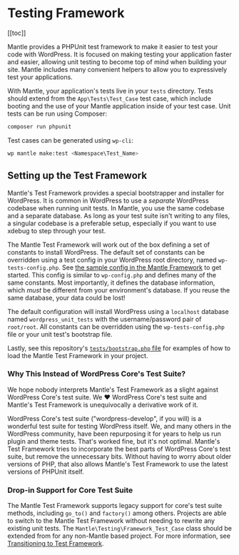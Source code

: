 # Testing Framework

[[toc]]

Mantle provides a PHPUnit test framework to make it easier to test your code
with WordPress. It is focused on making testing your application faster and
easier, allowing unit testing to become top of mind when building your site.
Mantle includes many convenient helpers to allow you to expressively test your
applications.

With Mantle, your application's tests live in your `tests` directory. Tests
should extend from the `App\Tests\Test_Case` test case, which include booting
and the use of your Mantle application inside of your test case. Unit tests can
be run using Composer:

```bash
composer run phpunit
```

Test cases can be generated using `wp-cli`:

```bash
wp mantle make:test <Namespace\Test_Name>
```

## Setting up the Test Framework

Mantle's Test Framework provides a special bootstrapper and installer for
WordPress. It is common in WordPress to use a _separate_ WordPress codebase when
running unit tests. In Mantle, you use the same codebase and a separate
database. As long as your test suite isn't writing to any files, a singular
codebase is a preferable setup, especially if you want to use xdebug to step
through your test.

The Mantle Test Framework will work out of the box defining a set of constants
to install WordPress. The default set of constants can be overridden using a
test config in your WordPress root directory, named `wp-tests-config.php`. See
[the sample config in the Mantle
Framework](https://github.com/alleyinteractive/mantle-framework/blob/main/src/mantle/testing/wp-tests-config-sample.php)
to get started. This config is similar to `wp-config.php` and defines many of
the same constants. Most importantly, it defines the database information, which
*must* be different from your environment's database. If you reuse the same
database, your data could be lost!

The default configuration will install WordPress using a `localhost` database
named `wordpress_unit_tests` with the username/password pair of `root/root`. All
constants can be overridden using the `wp-tests-config.php` file or your unit
test's bootstrap file.

Lastly, see this repository's [`tests/bootstrap.php`
file](https://github.com/alleyinteractive/mantle/blob/main/tests/bootstrap.php)
for examples of how to load the Mantle Test Framework in your project.

### Why This Instead of WordPress Core's Test Suite?

We hope nobody interprets Mantle's Test Framework as a slight against WordPress
Core's test suite. We :heart: WordPress Core's test suite and Mantle's Test
Framework is unequivocally a derivative work of it.

WordPress Core's test suite ("wordpress-develop", if you will) is a wonderful
test suite for testing WordPress itself. We, and many others in the WordPress
community, have been repurposing it for years to help us run plugin and theme
tests. That's worked fine, but it's not optimal. Mantle's Test Framework tries
to incorporate the best parts of WordPress Core's test suite, but remove the
unnecessary bits. Without having to worry about older versions of PHP, that also
allows Mantle's Test Framework to use the latest versions of PHPUnit itself.

### Drop-in Support for Core Test Suite

The Mantle Test Framework supports legacy support for core's test suite methods,
including `go_to()` and `factory()` among others. Projects are able to switch to
the Mantle Test Framework without needing to rewrite any existing unit tests.
The `Mantle\Testing\Framework_Test_Case` class should be extended from
for any non-Mantle based project. For more information, see [Transitioning to
Test Framework](./transition.md).
